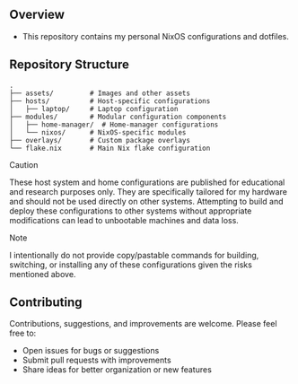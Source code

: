 <!-- <div align="center">
  <img src="assets/README/fastfetch.png" width="600" alt="Fastfetch Screenshot" />
</div> -->

## Overview

- This repository contains my personal NixOS configurations and dotfiles.

## Repository Structure

```
.
├── assets/         # Images and other assets
├── hosts/          # Host-specific configurations
│   ├── laptop/     # Laptop configuration
├── modules/        # Modular configuration components
│   ├── home-manager/  # Home-manager configurations
│   └── nixos/      # NixOS-specific modules
├── overlays/       # Custom package overlays
└── flake.nix       # Main Nix flake configuration
```    

> [!CAUTION]  
> These host system and home configurations are published for educational and research purposes only. They are specifically tailored for my hardware and should not be used directly on other systems. Attempting to build and deploy these configurations to other systems without appropriate modifications can lead to unbootable machines and data loss.

> [!NOTE]  
> I intentionally do not provide copy/pastable commands for building, switching, or installing any of these configurations given the risks mentioned above.

## Contributing

Contributions, suggestions, and improvements are welcome. Please feel free to:

- Open issues for bugs or suggestions
- Submit pull requests with improvements
- Share ideas for better organization or new features
